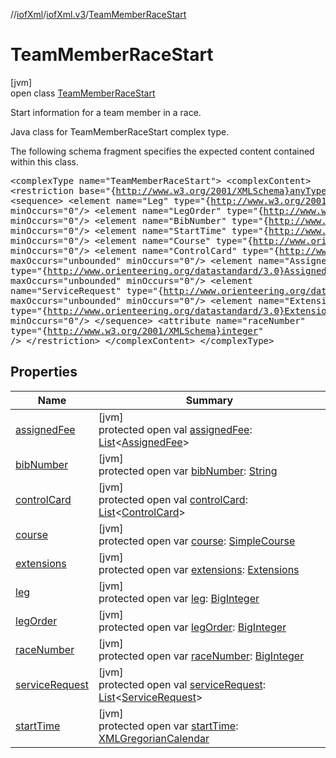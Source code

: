//[iofXml](../../../index.md)/[iofXml.v3](../index.md)/[TeamMemberRaceStart](index.md)

# TeamMemberRaceStart

[jvm]\
open class [TeamMemberRaceStart](index.md)

Start information for a team member in a race. <p>Java class for TeamMemberRaceStart complex type. <p>The following schema fragment specifies the expected content contained within this class. <pre> &lt;complexType name="TeamMemberRaceStart"&gt; &lt;complexContent&gt; &lt;restriction base="{http://www.w3.org/2001/XMLSchema}anyType"&gt; &lt;sequence&gt; &lt;element name="Leg" type="{http://www.w3.org/2001/XMLSchema}integer" minOccurs="0"/&gt; &lt;element name="LegOrder" type="{http://www.w3.org/2001/XMLSchema}integer" minOccurs="0"/&gt; &lt;element name="BibNumber" type="{http://www.w3.org/2001/XMLSchema}string" minOccurs="0"/&gt; &lt;element name="StartTime" type="{http://www.w3.org/2001/XMLSchema}dateTime" minOccurs="0"/&gt; &lt;element name="Course" type="{http://www.orienteering.org/datastandard/3.0}SimpleCourse" minOccurs="0"/&gt; &lt;element name="ControlCard" type="{http://www.orienteering.org/datastandard/3.0}ControlCard" maxOccurs="unbounded" minOccurs="0"/&gt; &lt;element name="AssignedFee" type="{http://www.orienteering.org/datastandard/3.0}AssignedFee" maxOccurs="unbounded" minOccurs="0"/&gt; &lt;element name="ServiceRequest" type="{http://www.orienteering.org/datastandard/3.0}ServiceRequest" maxOccurs="unbounded" minOccurs="0"/&gt; &lt;element name="Extensions" type="{http://www.orienteering.org/datastandard/3.0}Extensions" minOccurs="0"/&gt; &lt;/sequence&gt; &lt;attribute name="raceNumber" type="{http://www.w3.org/2001/XMLSchema}integer" /&gt; &lt;/restriction&gt; &lt;/complexContent&gt; &lt;/complexType&gt; </pre>

## Properties

| Name | Summary |
|---|---|
| [assignedFee](assigned-fee.md) | [jvm]<br>protected open val [assignedFee](assigned-fee.md): [List](https://docs.oracle.com/javase/8/docs/api/java/util/List.html)<[AssignedFee](../-assigned-fee/index.md)> |
| [bibNumber](bib-number.md) | [jvm]<br>protected open var [bibNumber](bib-number.md): [String](https://docs.oracle.com/javase/8/docs/api/java/lang/String.html) |
| [controlCard](control-card.md) | [jvm]<br>protected open val [controlCard](control-card.md): [List](https://docs.oracle.com/javase/8/docs/api/java/util/List.html)<[ControlCard](../-control-card/index.md)> |
| [course](course.md) | [jvm]<br>protected open var [course](course.md): [SimpleCourse](../-simple-course/index.md) |
| [extensions](extensions.md) | [jvm]<br>protected open var [extensions](extensions.md): [Extensions](../-extensions/index.md) |
| [leg](leg.md) | [jvm]<br>protected open var [leg](leg.md): [BigInteger](https://docs.oracle.com/javase/8/docs/api/java/math/BigInteger.html) |
| [legOrder](leg-order.md) | [jvm]<br>protected open var [legOrder](leg-order.md): [BigInteger](https://docs.oracle.com/javase/8/docs/api/java/math/BigInteger.html) |
| [raceNumber](race-number.md) | [jvm]<br>protected open var [raceNumber](race-number.md): [BigInteger](https://docs.oracle.com/javase/8/docs/api/java/math/BigInteger.html) |
| [serviceRequest](service-request.md) | [jvm]<br>protected open val [serviceRequest](service-request.md): [List](https://docs.oracle.com/javase/8/docs/api/java/util/List.html)<[ServiceRequest](../-service-request/index.md)> |
| [startTime](start-time.md) | [jvm]<br>protected open var [startTime](start-time.md): [XMLGregorianCalendar](https://docs.oracle.com/javase/8/docs/api/javax/xml/datatype/XMLGregorianCalendar.html) |
